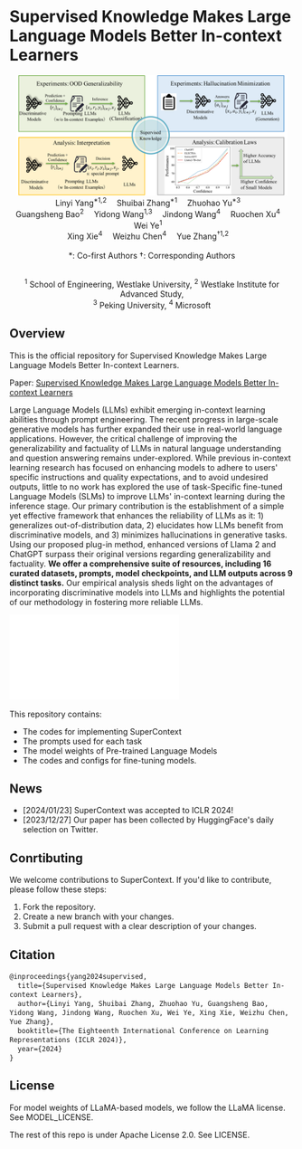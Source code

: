 # Supervised Knowledge Makes Large Language Models Better In-context Learners

<div align="center">
  <a href=" ">
    <img src="figures_md/supercontext.pdf" alt="" width="480">
  </a>
  </br>
  <a>Linyi Yang<sup>*1,2</sup></a>&emsp;
  <a>Shuibai Zhang<sup>*1</sup></a>&emsp;
  <a>Zhuohao Yu<sup>*3</sup></a>&emsp;
  </br>
  <a>Guangsheng Bao<sup>2</sup></a>&emsp;
  <a>Yidong Wang<sup>1,3</sup></a>&emsp;
  <a>Jindong Wang<sup>4</sup></a>&emsp;
  <a>Ruochen Xu<sup>4</sup></a>&emsp;
  <a>Wei Ye<sup>1</sup></a>&emsp;
  </br>
  <a>Xing Xie<sup>4</sup></a>&emsp;
  <a>Weizhu Chen<sup>4</sup></a>&emsp;
  <a>Yue Zhang<sup>†1,2</sup></a>&emsp;
  <div>
    </br>
    *: Co-first Authors   †: Corresponding Authors
  </div>
  <p> </br> <sup>1</sup> School of Engineering, Westlake University, <sup>2</sup> Westlake Institute for Advanced Study,</br> <sup>3</sup> 
Peking University, <sup>4</sup> Microsoft  
</div>


## Overview
This is the official repository for Supervised Knowledge Makes Large Language Models Better In-context Learners.

Paper: [Supervised Knowledge Makes Large Language Models Better In-context Learners](https://arxiv.org/abs/2312.15918)

Large Language Models (LLMs) exhibit emerging in-context learning abilities through prompt engineering. The recent progress in large-scale generative models has further expanded their use in real-world language applications. However, the critical challenge of improving the generalizability and factuality of LLMs in natural language understanding and question answering remains under-explored. While previous in-context learning research has focused on enhancing models to adhere to users' specific instructions and quality expectations, and to avoid undesired outputs, little to no work has explored the use of task-Specific fine-tuned Language Models (SLMs) to improve LLMs' in-context learning during the inference stage. Our primary contribution is the establishment of a simple yet effective framework that enhances the reliability of LLMs as it: 1) generalizes out-of-distribution data, 2) elucidates how LLMs benefit from discriminative models, and 3) minimizes hallucinations in generative tasks. Using our proposed plug-in method, enhanced versions of Llama 2 and ChatGPT surpass their original versions regarding generalizability and factuality. **We offer a comprehensive suite of resources, including 16 curated datasets, prompts, model checkpoints, and LLM outputs across 9 distinct tasks.** Our empirical analysis sheds light on the advantages of incorporating discriminative models into LLMs and highlights the potential of our methodology in fostering more reliable LLMs.

![img](figures_md/example_prompt.pdf)

This repository contains:

- The codes for implementing SuperContext
- The prompts used for each task
- The model weights of Pre-trained Language Models
- The codes and configs for fine-tuning models.

## News 
- [2024/01/23] SuperContext was accepted to ICLR 2024!
- [2023/12/27] Our paper has been collected by HuggingFace's daily selection on Twitter.


## **Conrtibuting**

We welcome contributions to SuperContext. If you'd like to contribute, please follow these steps:

1. Fork the repository.
2. Create a new branch with your changes.
3. Submit a pull request with a clear description of your changes.


## **Citation**

```Plain
@inproceedings{yang2024supervised,
  title={Supervised Knowledge Makes Large Language Models Better In-context Learners},
  author={Linyi Yang, Shuibai Zhang, Zhuohao Yu, Guangsheng Bao, Yidong Wang, Jindong Wang, Ruochen Xu, Wei Ye, Xing Xie, Weizhu Chen, Yue Zhang},
  booktitle={The Eighteenth International Conference on Learning Representations (ICLR 2024)},
  year={2024}
}
```

## **License**

For model weights of LLaMA-based models, we follow the LLaMA license. See MODEL_LICENSE.

The rest of this repo is under Apache License 2.0. See LICENSE.
